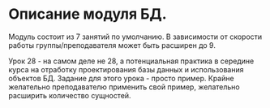 # Описание модуля БД.

Модуль состоит из 7 занятий по умолчанию. В зависимости от скорости работы группы/преподавателя может быть расширен до 9.

Урок 28 - на самом деле не 28, а потенциальная практика в середине курса на отработку проектирования базы данных и использования объектов БД.
Задание для этого урока - просто пример. Крайне желательно преподавателю применить свой пример, желательно расширить количество сущностей.